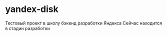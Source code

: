 # yandex-disk
Тестовый проект в школу бэкенд разработки Яндекса
Сейчас находится в стадии разработки
